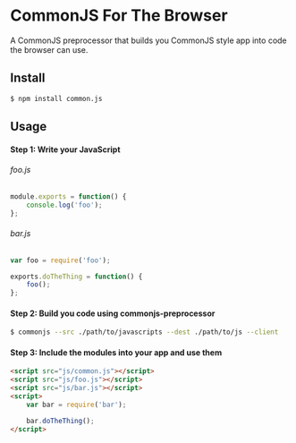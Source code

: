 # CommonJS For The Browser

A CommonJS preprocessor that builds you CommonJS style app into code the browser can use.

## Install

```bash
$ npm install common.js
```

## Usage

#### Step 1: Write your JavaScript

###### foo.js

```javascript
module.exports = function() {
	console.log('foo');
};
```

###### bar.js

```javascript
var foo = require('foo');

exports.doTheThing = function() {
	foo();
};
```

#### Step 2: Build you code using commonjs-preprocessor

```bash
$ commonjs --src ./path/to/javascripts --dest ./path/to/js --client
```

#### Step 3: Include the modules into your app and use them

```html
<script src="js/common.js"></script>
<script src="js/foo.js"></script>
<script src="js/bar.js"></script>
<script>
	var bar = require('bar');

	bar.doTheThing();
</script>
```

